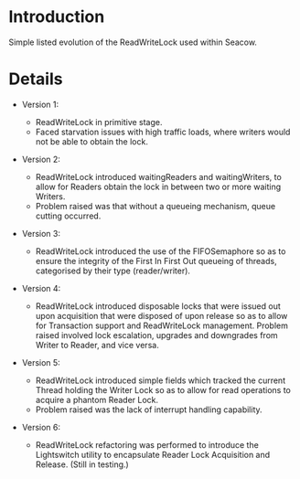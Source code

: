 # Introduction #

Simple listed evolution of the ReadWriteLock used within Seacow.


# Details #

  * Version 1:
    * ReadWriteLock in primitive stage.
    * Faced starvation issues with high traffic loads, where writers would not be able to obtain the lock.

  * Version 2:
    * ReadWriteLock introduced waitingReaders and waitingWriters, to allow for Readers obtain the lock in between two or more waiting Writers.
    * Problem raised was that without a queueing mechanism, queue cutting occurred.

  * Version 3:
    * ReadWriteLock introduced the use of the FIFOSemaphore so as to ensure the integrity of the First In First Out queueing of threads, categorised by their type (reader/writer).

  * Version 4:
    * ReadWriteLock introduced disposable locks that were issued out upon acquisition that were disposed of upon release so as to allow for Transaction support and ReadWriteLock management. Problem raised involved lock escalation, upgrades and downgrades from Writer to Reader, and vice versa.

  * Version 5:
    * ReadWriteLock introduced simple fields which tracked the current Thread holding the Writer Lock so as to allow for read operations to acquire a phantom Reader Lock.
    * Problem raised was the lack of interrupt handling capability.

  * Version 6:
    * ReadWriteLock refactoring was performed to introduce the Lightswitch utility to encapsulate Reader Lock Acquisition and Release. (Still in testing.)
